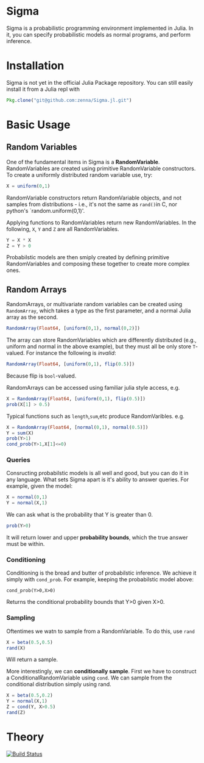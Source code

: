 # Sigma

Sigma is a probabilistic programming environment implemented in Julia.
In it, you can specify probabilistic models as normal programs, and perform inference.

# Installation

Sigma is not yet in the official Julia Package repository.  You can still easily install it from a Julia repl with

```julia
Pkg.clone("git@github.com:zenna/Sigma.jl.git")
```

# Basic Usage

## Random Variables
One of the fundamental items in Sigma is a __RandomVariable__.
RandomVariables are created using primitive RandomVariable constructors.
To create a uniformly distributed random variable use, try:

```julia
X = uniform(0,1)
```

RandomVariable constructors return RandomVariable objects, and not samples from distributions - i.e., it's not the same as `rand()`in C, nor python's `random.uniform(0,1)'.

Applying functions to RandomVariables return new RandomVariables.  In the following, `X`, `Y` and `Z` are all RandomVariables.

```julia
Y = X * X
Z = Y > 0
```

Probabilstic models are then smiply created by defining primitive RandomVariables and composing these together to create more complex ones.

## Random Arrays

RandomArrays, or multivariate random variables can be created using `RandomArray`, which takes a type as the first parameter, and a normal Julia array as the second.

```julia
RandomArray(Float64, [uniform(0,1), normal(0,2)])
```

The array can store RandomVariables which are differently distributed (e.g., uniform and normal in the above example), but they must all be only store `T`-valued.
For instance the following is *invalid*:

```julia
RandomArray(Float64, [uniform(0,1), flip(0.5)])
```

Because flip is `bool`-valued.

RandomArrays can be accessed using familiar julia style access, e.g.

```julia
X = RandomArray(Float64, [uniform(0,1), flip(0.5)])
prob(X[1] > 0.5)
```

Typical functions such as `length`,`sum`,etc produce RandomVaribles.
e.g.

```julia
X = RandomArray(Float64, [normal(0,1), normal(0.5)])
Y = sum(X)
prob(Y>1)
cond_prob(Y>1,X[1]<=0)
```

### Queries

Consructing probabilstic models is all well and good, but you can do it in any language.
What sets Sigma apart is it's ability to answer queries.
For example, given the model:

```julia
X = normal(0,1)
Y = normal(X,1)
```

We can ask what is the probability that Y is greater than 0.

```julia
prob(Y>0)
```

It will return lower and upper __probability bounds__, which the true answer must be within.

### Conditioning

Conditioning is the bread and butter of probabilstic inference.
We achieve it simply with `cond_prob`.
For example, keeping the probabilstic model above:

```
cond_prob(Y>0,X>0)
```

Returns the conditional probability bounds that Y>0 given X>0.

### Sampling

Oftentimes we watn to sample from a RandomVariable.
To do this, use `rand`

```julia
X = beta(0.5,0.5)
rand(X)
```

Will return a sample.

More interestingly, we can __conditionally sample__.
First we have to construct a ConditionalRandomVariable using `cond`.
We can sample from the conditional distribution simply using rand.

```julia
X = beta(0.5,0.2)
Y = normal(X,1)
Z = cond(Y, X>0.5)
rand(Z)
```

# Theory



[![Build Status](https://travis-ci.org/zenna/Sigma.jl.svg?branch=master)](https://travis-ci.org/zenna/Sigma.jl)



